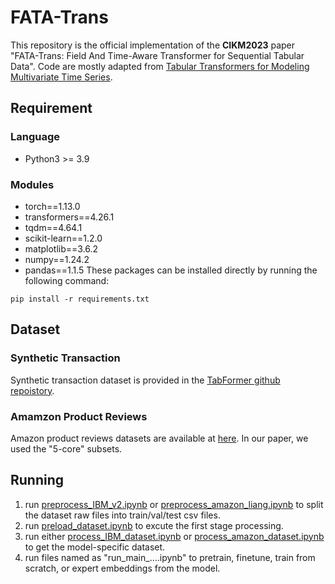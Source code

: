 # FATA-Trans
This repository is the official implementation of the **CIKM2023** paper "FATA-Trans: Field And Time-Aware Transformer for Sequential Tabular Data". Code are mostly adapted from [Tabular Transformers for Modeling Multivariate Time Series](https://github.com/IBM/TabFormer#tabular-transformers-for-modeling-multivariate-time-series).

## Requirement
### Language
* Python3 >= 3.9
### Modules
* torch==1.13.0
* transformers==4.26.1
* tqdm==4.64.1
* scikit-learn==1.2.0
* matplotlib==3.6.2
* numpy==1.24.2
* pandas==1.1.5
These packages can be installed directly by running the following command:
```
pip install -r requirements.txt
```
## Dataset
### Synthetic Transaction
Synthetic transaction dataset is provided in the [TabFormer github repoistory](https://github.com/IBM/TabFormer). 
### Amamzon Product Reviews
Amazon product reviews datasets are available at [here](https://nijianmo.github.io/amazon/index.html). In our paper, we used the "5-core" subsets.

## Running
1. run [preprocess_IBM_v2.ipynb](./preprocess_IBM_v2.ipynb) or [preprocess_amazon_liang.ipynb](./preprocess_amazon_liang.ipynb) to split the dataset raw files into train/val/test csv files.
2. run [preload_dataset.ipynb](./preload_dataset.ipynb) to excute the first stage processing.
3. run either [process_IBM_dataset.ipynb](./process_IBM_dataset.ipynb) or [process_amazon_dataset.ipynb](./process_amazon_dataset.ipynb) to get the model-specific dataset.
4. run files named as "run_main_....ipynb" to pretrain, finetune, train from scratch, or expert embeddings from the model. 
